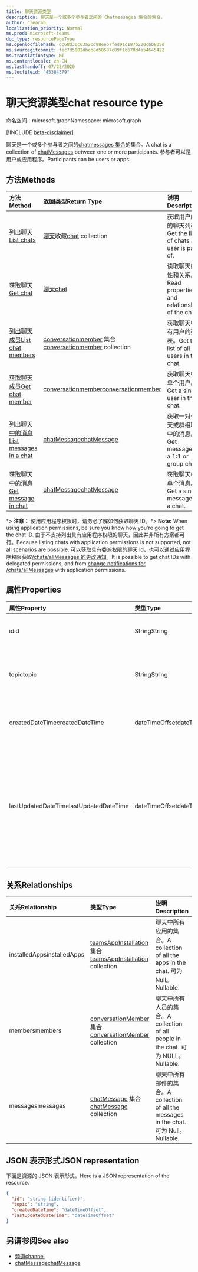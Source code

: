 ```yaml
---
title: 聊天资源类型
description: 聊天是一个或多个参与者之间的 Chatmessages 集合的集合。
author: clearab
localization_priority: Normal
ms.prod: microsoft-teams
doc_type: resourcePageType
ms.openlocfilehash: dc68d36c63a2cd88eeb7fed91d187b220cbb805d
ms.sourcegitcommit: fec7d5002dbeb8d58587c89f1b678d4a54645422
ms.translationtype: MT
ms.contentlocale: zh-CN
ms.lasthandoff: 07/23/2020
ms.locfileid: "45384379"
---
```

# <a name="chat-resource-type"></a><span data-ttu-id="c21d1-103">聊天资源类型</span><span class="sxs-lookup"><span data-stu-id="c21d1-103">chat resource type</span></span>

<span data-ttu-id="c21d1-104">命名空间：microsoft.graph</span><span class="sxs-lookup"><span data-stu-id="c21d1-104">Namespace: microsoft.graph</span></span>

[!INCLUDE [beta-disclaimer](../../includes/beta-disclaimer.md)]

<span data-ttu-id="c21d1-105">聊天是一个或多个参与者之间的[chatmessages 集合](chatmessage.md)的集合。</span><span class="sxs-lookup"><span data-stu-id="c21d1-105">A chat is a collection of [chatMessages](chatmessage.md) between one or more participants.</span></span> <span data-ttu-id="c21d1-106">参与者可以是用户或应用程序。</span><span class="sxs-lookup"><span data-stu-id="c21d1-106">Participants can be users or apps.</span></span>

## <a name="methods"></a><span data-ttu-id="c21d1-107">方法</span><span class="sxs-lookup"><span data-stu-id="c21d1-107">Methods</span></span>

|  <span data-ttu-id="c21d1-108">方法</span><span class="sxs-lookup"><span data-stu-id="c21d1-108">Method</span></span>       |  <span data-ttu-id="c21d1-109">返回类型</span><span class="sxs-lookup"><span data-stu-id="c21d1-109">Return Type</span></span>  | <span data-ttu-id="c21d1-110">说明</span><span class="sxs-lookup"><span data-stu-id="c21d1-110">Description</span></span>| <span data-ttu-id="c21d1-111">权限</span><span class="sxs-lookup"><span data-stu-id="c21d1-111">Permissions</span></span> |
|:---------------|:--------|:----------|-----------|
|[<span data-ttu-id="c21d1-112">列出聊天</span><span class="sxs-lookup"><span data-stu-id="c21d1-112">List chats</span></span>](../api/chat-list.md) | <span data-ttu-id="c21d1-113">[聊天](channel.md)收藏</span><span class="sxs-lookup"><span data-stu-id="c21d1-113">[chat](channel.md) collection</span></span> | <span data-ttu-id="c21d1-114">获取用户所属的聊天列表。</span><span class="sxs-lookup"><span data-stu-id="c21d1-114">Get the list of chats a user is part of.</span></span>| <span data-ttu-id="c21d1-115">**仅委派**</span><span class="sxs-lookup"><span data-stu-id="c21d1-115">**Delegated only**</span></span> |
|[<span data-ttu-id="c21d1-116">获取聊天</span><span class="sxs-lookup"><span data-stu-id="c21d1-116">Get chat</span></span>](../api/chat-get.md) | [<span data-ttu-id="c21d1-117">聊天</span><span class="sxs-lookup"><span data-stu-id="c21d1-117">chat</span></span>](channel.md) | <span data-ttu-id="c21d1-118">读取聊天的属性和关系。</span><span class="sxs-lookup"><span data-stu-id="c21d1-118">Read properties and relationships of the chat.</span></span>| <span data-ttu-id="c21d1-119">**仅委派**</span><span class="sxs-lookup"><span data-stu-id="c21d1-119">**Delegated only**</span></span> |
|[<span data-ttu-id="c21d1-120">列出聊天成员</span><span class="sxs-lookup"><span data-stu-id="c21d1-120">List chat members</span></span>](../api/conversationmember-list.md) | <span data-ttu-id="c21d1-121">[conversationmember](conversationmember.md) 集合</span><span class="sxs-lookup"><span data-stu-id="c21d1-121">[conversationmember](conversationmember.md) collection</span></span> | <span data-ttu-id="c21d1-122">获取聊天中所有用户的列表。</span><span class="sxs-lookup"><span data-stu-id="c21d1-122">Get the list of all users in the chat.</span></span>| <span data-ttu-id="c21d1-123">委派和应用程序 \*</span><span class="sxs-lookup"><span data-stu-id="c21d1-123">Delegated and application\*</span></span> |
|[<span data-ttu-id="c21d1-124">获取聊天成员</span><span class="sxs-lookup"><span data-stu-id="c21d1-124">Get chat member</span></span>](../api/conversationmember-get.md) | [<span data-ttu-id="c21d1-125">conversationmember</span><span class="sxs-lookup"><span data-stu-id="c21d1-125">conversationmember</span></span>](conversationmember.md) | <span data-ttu-id="c21d1-126">获取聊天中的单个用户。</span><span class="sxs-lookup"><span data-stu-id="c21d1-126">Get a single user in the chat.</span></span>| <span data-ttu-id="c21d1-127">委派和应用程序 \*</span><span class="sxs-lookup"><span data-stu-id="c21d1-127">Delegated and application\*</span></span> |
|[<span data-ttu-id="c21d1-128">列出聊天中的消息</span><span class="sxs-lookup"><span data-stu-id="c21d1-128">List messages in a chat</span></span>](../api/chatmessage-list.md)  | [<span data-ttu-id="c21d1-129">chatMessage</span><span class="sxs-lookup"><span data-stu-id="c21d1-129">chatMessage</span></span>](../resources/chatmessage.md) | <span data-ttu-id="c21d1-130">获取一对一聊天或群组聊天中的消息。</span><span class="sxs-lookup"><span data-stu-id="c21d1-130">Get messages in a 1:1 or group chat.</span></span> | <span data-ttu-id="c21d1-131">委派和应用程序 \*</span><span class="sxs-lookup"><span data-stu-id="c21d1-131">Delegated and application\*</span></span> |
|[<span data-ttu-id="c21d1-132">获取聊天中的消息</span><span class="sxs-lookup"><span data-stu-id="c21d1-132">Get message in chat</span></span>](../api/chatmessage-get.md)  | [<span data-ttu-id="c21d1-133">chatMessage</span><span class="sxs-lookup"><span data-stu-id="c21d1-133">chatMessage</span></span>](../resources/chatmessage.md) | <span data-ttu-id="c21d1-134">获取聊天中的单个消息。</span><span class="sxs-lookup"><span data-stu-id="c21d1-134">Get a single message in a chat.</span></span> | <span data-ttu-id="c21d1-135">委派和应用程序 \*</span><span class="sxs-lookup"><span data-stu-id="c21d1-135">Delegated and application\*</span></span> |

<span data-ttu-id="c21d1-136">\*> **注意：** 使用应用程序权限时，请务必了解如何获取聊天 ID。</span><span class="sxs-lookup"><span data-stu-id="c21d1-136">\*> **Note:** When using application permissions, be sure you know how you're going to get the chat ID.</span></span> <span data-ttu-id="c21d1-137">由于不支持列出具有应用程序权限的聊天，因此并非所有方案都可行。</span><span class="sxs-lookup"><span data-stu-id="c21d1-137">Because listing chats with application permissions is not supported, not all scenarios are possible.</span></span> <span data-ttu-id="c21d1-138">可以获取具有委派权限的聊天 Id，也可以通过应用程序权限获取[/chats/allMessages 的更改通知](../api/subscription-post-subscriptions.md)。</span><span class="sxs-lookup"><span data-stu-id="c21d1-138">It is possible to get chat IDs with delegated permissions, and from [change notifications for /chats/allMessages](../api/subscription-post-subscriptions.md) with application permissions.</span></span>

## <a name="properties"></a><span data-ttu-id="c21d1-139">属性</span><span class="sxs-lookup"><span data-stu-id="c21d1-139">Properties</span></span>

| <span data-ttu-id="c21d1-140">属性</span><span class="sxs-lookup"><span data-stu-id="c21d1-140">Property</span></span>   | <span data-ttu-id="c21d1-141">类型</span><span class="sxs-lookup"><span data-stu-id="c21d1-141">Type</span></span> |<span data-ttu-id="c21d1-142">说明</span><span class="sxs-lookup"><span data-stu-id="c21d1-142">Description</span></span>|
|:---------------|:--------|:----------|
| <span data-ttu-id="c21d1-143">id</span><span class="sxs-lookup"><span data-stu-id="c21d1-143">id</span></span>| <span data-ttu-id="c21d1-144">String</span><span class="sxs-lookup"><span data-stu-id="c21d1-144">String</span></span>| <span data-ttu-id="c21d1-145">聊天的唯一标识符。</span><span class="sxs-lookup"><span data-stu-id="c21d1-145">The chat's unique identifier.</span></span> <span data-ttu-id="c21d1-146">只读。</span><span class="sxs-lookup"><span data-stu-id="c21d1-146">Read-only.</span></span>|
| <span data-ttu-id="c21d1-147">topic</span><span class="sxs-lookup"><span data-stu-id="c21d1-147">topic</span></span>| <span data-ttu-id="c21d1-148">String</span><span class="sxs-lookup"><span data-stu-id="c21d1-148">String</span></span>|  <span data-ttu-id="c21d1-149">Optional聊天的主题或主题。</span><span class="sxs-lookup"><span data-stu-id="c21d1-149">(Optional) Subject or topic for the chat.</span></span> <span data-ttu-id="c21d1-150">仅适用于组聊天。</span><span class="sxs-lookup"><span data-stu-id="c21d1-150">Only available for group chats.</span></span>|
| <span data-ttu-id="c21d1-151">createdDateTime</span><span class="sxs-lookup"><span data-stu-id="c21d1-151">createdDateTime</span></span>| <span data-ttu-id="c21d1-152">dateTimeOffset</span><span class="sxs-lookup"><span data-stu-id="c21d1-152">dateTimeOffset</span></span>|  <span data-ttu-id="c21d1-153">聊天的创建日期和时间。</span><span class="sxs-lookup"><span data-stu-id="c21d1-153">Date and time at which the chat was created.</span></span> <span data-ttu-id="c21d1-154">只读。</span><span class="sxs-lookup"><span data-stu-id="c21d1-154">Read-only.</span></span>|
| <span data-ttu-id="c21d1-155">lastUpdatedDateTime</span><span class="sxs-lookup"><span data-stu-id="c21d1-155">lastUpdatedDateTime</span></span>| <span data-ttu-id="c21d1-156">dateTimeOffset</span><span class="sxs-lookup"><span data-stu-id="c21d1-156">dateTimeOffset</span></span>|  <span data-ttu-id="c21d1-157">重命名或更改成员身份时的聊天的日期和时间。</span><span class="sxs-lookup"><span data-stu-id="c21d1-157">Date and time at which the chat was renamed or membership changed.</span></span> <span data-ttu-id="c21d1-158">将邮件发送到聊天时，不会对 lastUpdatedDateTime 进行更新。</span><span class="sxs-lookup"><span data-stu-id="c21d1-158">lastUpdatedDateTime is not updated when a message is sent to the chat.</span></span> <span data-ttu-id="c21d1-159">只读。</span><span class="sxs-lookup"><span data-stu-id="c21d1-159">Read-only.</span></span>|

## <a name="relationships"></a><span data-ttu-id="c21d1-160">关系</span><span class="sxs-lookup"><span data-stu-id="c21d1-160">Relationships</span></span>

| <span data-ttu-id="c21d1-161">关系</span><span class="sxs-lookup"><span data-stu-id="c21d1-161">Relationship</span></span> | <span data-ttu-id="c21d1-162">类型</span><span class="sxs-lookup"><span data-stu-id="c21d1-162">Type</span></span> |<span data-ttu-id="c21d1-163">说明</span><span class="sxs-lookup"><span data-stu-id="c21d1-163">Description</span></span>|
|:---------------|:--------|:----------|
| <span data-ttu-id="c21d1-164">installedApps</span><span class="sxs-lookup"><span data-stu-id="c21d1-164">installedApps</span></span> | <span data-ttu-id="c21d1-165">[teamsAppInstallation](teamsappinstallation.md) 集合</span><span class="sxs-lookup"><span data-stu-id="c21d1-165">[teamsAppInstallation](teamsappinstallation.md) collection</span></span> | <span data-ttu-id="c21d1-166">聊天中所有应用的集合。</span><span class="sxs-lookup"><span data-stu-id="c21d1-166">A collection of all the apps in the chat.</span></span> <span data-ttu-id="c21d1-167">可为 Null。</span><span class="sxs-lookup"><span data-stu-id="c21d1-167">Nullable.</span></span> |
| <span data-ttu-id="c21d1-168">members</span><span class="sxs-lookup"><span data-stu-id="c21d1-168">members</span></span> | <span data-ttu-id="c21d1-169">[conversationMember](conversationmember.md) 集合</span><span class="sxs-lookup"><span data-stu-id="c21d1-169">[conversationMember](conversationmember.md) collection</span></span> | <span data-ttu-id="c21d1-170">聊天中所有人员的集合。</span><span class="sxs-lookup"><span data-stu-id="c21d1-170">A collection of all people in the chat.</span></span> <span data-ttu-id="c21d1-171">可为 NULL。</span><span class="sxs-lookup"><span data-stu-id="c21d1-171">Nullable.</span></span> |
| <span data-ttu-id="c21d1-172">messages</span><span class="sxs-lookup"><span data-stu-id="c21d1-172">messages</span></span> | <span data-ttu-id="c21d1-173">[chatMessage](chatmessage.md) 集合</span><span class="sxs-lookup"><span data-stu-id="c21d1-173">[chatMessage](chatmessage.md) collection</span></span> | <span data-ttu-id="c21d1-174">聊天中所有邮件的集合。</span><span class="sxs-lookup"><span data-stu-id="c21d1-174">A collection of all the messages in the chat.</span></span> <span data-ttu-id="c21d1-175">可为 Null。</span><span class="sxs-lookup"><span data-stu-id="c21d1-175">Nullable.</span></span> |

## <a name="json-representation"></a><span data-ttu-id="c21d1-176">JSON 表示形式</span><span class="sxs-lookup"><span data-stu-id="c21d1-176">JSON representation</span></span>

<span data-ttu-id="c21d1-177">下面是资源的 JSON 表示形式。</span><span class="sxs-lookup"><span data-stu-id="c21d1-177">Here is a JSON representation of the resource.</span></span>

<!-- {
  "blockType": "resource",
  "keyProperty": "id",
  "@odata.type": "microsoft.graph.chat"
}-->

```json
{
  "id": "string (identifier)",
  "topic": "string",
  "createdDateTime": "dateTimeOffset",
  "lastUpdatedDateTime": "dateTimeOffset"
}

```

## <a name="see-also"></a><span data-ttu-id="c21d1-178">另请参阅</span><span class="sxs-lookup"><span data-stu-id="c21d1-178">See also</span></span>

- [<span data-ttu-id="c21d1-179">频道</span><span class="sxs-lookup"><span data-stu-id="c21d1-179">channel</span></span>](channel.md)
- [<span data-ttu-id="c21d1-180">chatMessage</span><span class="sxs-lookup"><span data-stu-id="c21d1-180">chatMessage</span></span>](chatmessage.md)

<!-- uuid: 8fcb5dbc-d5aa-4681-8e31-b001d5168d79
2015-10-25 14:57:30 UTC -->
<!--
{
  "type": "#page.annotation",
  "description": "chat resource",
  "keywords": "",
  "section": "documentation",
  "tocPath": ""
}
-->
